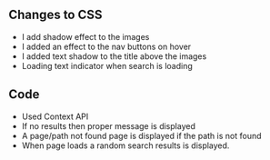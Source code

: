 ## Changes to CSS

- I add shadow effect to the images
- I added an effect to the nav buttons on hover
- I added text shadow to the title above the images
- Loading text indicator when search is loading

## Code

- Used Context API
- If no results then proper message is displayed
- A page/path not found page is displayed if the path is not found
- When page loads a random search results is displayed.
